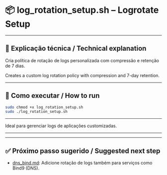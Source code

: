 # 📦 log_rotation_setup.sh – Logrotate Setup

---

## 📝 Explicação técnica / Technical explanation

Cria política de rotação de logs personalizada com compressão e retenção de 7 dias.

Creates a custom log rotation policy with compression and 7-day retention.

---

## 🚀 Como executar / How to run

```bash
sudo chmod +x log_rotation_setup.sh
sudo ./log_rotation_setup.sh
```
---

Ideal para gerenciar logs de aplicações customizadas.

---

---

## ✅ Próximo passo sugerido / Suggested next step

- [dns_bind.md](./dns_bind.md): Adicione rotação de logs também para serviços como Bind9 (DNS).
